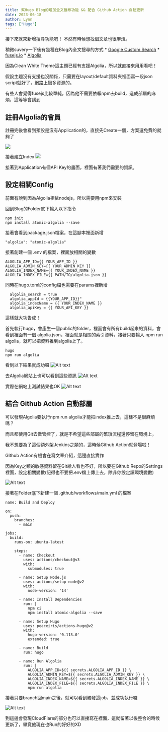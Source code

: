 ```yaml
---
title: 幫Hugo Blog的增加全文搜尋功能 && 配合 Github Action 自動更新
date: 2023-06-18
author: Lynn
tags: ["Hugo"]
---
```


接下來就來新增搜尋功能吧！
不然有時候想找個文章也很麻煩。

<!--more-->

稍微suvery一下後有幾種在Blog內全文搜尋的方式
    * [Google Custom Search](https://programmablesearchengine.google.com/about/)
    * [fusejs.io](https://fusejs.io/)
    * [Algolia](https://www.algolia.com/)

因為Clean White Theme這主題已經有支援Algolia，所以就直接來用用看吧！

假設主題沒有支援也沒關係，只需要在layout/default資料夾裡面寫一段json script就好了，網路上蠻多資源的。

有些人會覺得fusejs比較單純，因為他不需要依賴npm去build，造成部屬的麻煩，這等等會講到


## 註冊Algolia的會員

註冊完後會看到預設是沒有Application的，直接先Create一個，方案選免費的就夠了

![](./img/algolia_create_application.png)

接著建立Index
![](./img/create_index.png)

接著到Application有個API Key的畫面，裡面有著我們需要的資訊。

## 設定相關Config

前面有說到因為Algolia相依nodejs，所以需要用npm來安裝

回到Blog的Folder底下輸入以下指令
```
npm init
npm install atomic-algolia --save
```
接著會看到package.json檔案，在這腳本裡面新增
```
"algolia": "atomic-algolia"
```
接著創建一個 .env 的檔案，裡面放相關的變數
```
ALGOLIA_APP_ID={{ YOUR_APP_ID }}
ALGOLIA_ADMIN_KEY={{ YOUR_ADMIN_KEY }}
ALGOLIA_INDEX_NAME={{ YOUR_INDEX_NAME }}
ALGOLIA_INDEX_FILE={{ PATH/TO/algolia.json }}
```
同時在hugo.toml的config檔也需要在params裡新增
```
  algolia_search = true
  algolia_appId = {{YOUR_APP_ID}}"
  algolia_indexName = {{ YOUR_INDEX_NAME }}
  algolia_apiKey = {{ YOUR_API_KEY }}
```

這樣就大功告成！ 

首先執行hugo，會產生一個public的folder，裡面會有所有build起來的資料，會看到裡面有一個 algolia.json，裡面就是相關的索引資料，接著只要輸入 npm run algolia，就可以把資料推到algolia上了。

```
hugo
npm run algolia
```
看到以下結果就成功囉
![Alt text](./img/npm_run_algolia.png)

去Algolia網站上也可以看到這些資訊
![Alt text](./img/algolia_result.png)

實際在網站上測試結果也OK
![Alt text](./img/blog_search_result.png)

## 結合 Github Action 自動部屬

可以發現Algolia要執行npm run algolia才能把index推上去，這樣不是很麻煩嗎？

而且都使用Git去做管控了，就是不希望這些部屬的繁瑣流程還停留在環境上，

我不想要為了這個額外架Jenkins之類的，這時候Github Action就登場啦！

Github Action有機會在寫文章介紹，這邊直接實作

因為Key之類的敏感資料留在Git給人看也不好，所以要在Github Repo的Settings裡面，設定相關變數(記得也不要把.env檔上傳上去，除非你設定讀環境變數)

![Alt text](./img/github_secret.png)

接著在Folder底下新建一個 .github/workflows/main.yml 的檔案
```
name: Build and Deploy

on:
  push:
    branches:
      - main

jobs:
  build:
    runs-on: ubuntu-latest

    steps:
      - name: Checkout
        uses: actions/checkout@v3
        with:
          submodules: true

      - name: Setup Node.js
        uses: actions/setup-node@v2
        with:
          node-version: '14'

      - name: Install Dependencies
        run: |
          npm ci
          npm install atomic-algolia --save

      - name: Setup Hugo
        uses: peaceiris/actions-hugo@v2
        with:
          hugo-version: '0.113.0'
          extended: true
          
      - name: Build
        run: hugo
        
      - name: Run Algolia
        run: |
          ALGOLIA_APP_ID=${{ secrets.ALGOLIA_APP_ID }} \
          ALGOLIA_ADMIN_KEY=${{ secrets.ALGOLIA_ADMIN_KEY }} \
          ALGOLIA_INDEX_NAME=${{ secrets.ALGOLIA_INDEX_NAME }} \
          ALGOLIA_INDEX_FILE=${{ secrets.ALGOLIA_INDEX_FILE }} \
          npm run algolia
```
接著只要branch回main之後，就可以看到觸發這job，並成功執行囉

![Alt text](./img/github_job_success.png)


到這邊會發現CloudFlare的部分也可以直接寫在裡面，這就留著以後整合的時候更新了，畢竟他現在也Run的好好的XD